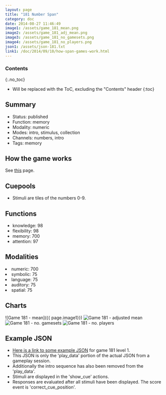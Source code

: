 ```yaml
---
layout: page
title: "181 Number Span"
category: doc
date: 2014-08-27 11:46:49
image1: /assets/game_181_mean.png
image2: /assets/game_181_adj_mean.png
image3: /assets/game_181_no_gamesets.png
image4: /assets/game_181_no_players.png
json1: /assets/json-181.txt
link1: /doc/2014/09/10/how-span-games-work.html
---
```


### Contents
{:.no_toc}

* Will be replaced with the ToC, excluding the "Contents" header
{:toc}

## Summary
<p>
<ul>
<li>Status: published</li>
<li>Function: memory</li>
<li>Modality: numeric</li>
<li>Modes: intro, stimulus, collection</li>
<li>Channels: numbers, intro</li>
<li>Tags: memory</li>
</ul>
</p>

## How the game works
<p>
See <a href="{{ page.link1 }}">this</a> page.
</p>

## Cuepools
<ul>
<li>Stimuli are tiles of the numbers 0-9.</li>
</ul>

## Functions
<p>
<ul>
<li>knowledge: 98</li>
<li>flexibility: 98</li>
<li>memory: 700</li>
<li>attention: 97</li>
</ul>
</p>

## Modalities
<p>
</ul>
<li>numeric: 700</li>
<li>symbolic: 75</li>
<li>language: 75</li>
<li>auditory: 75</li>
<li>spatial: 75</li>
</ul>
</p>

## Charts
![Game 181 - mean]({{ page.image1}})
![Game 181 - adjusted mean]({{page.image2}})
![Game 181 - no. gamesets]({{page.image3}})
![Game 181 - no. players]({{page.image4}})

## Example JSON
<p>
<ul>
<li><a href="{{ page.json1 }}">Here is a link to some example JSON</a> for game 181 level 1.</li>
<li>This JSON is only the 'play_data' portion of the actual JSON from a gameplay session.</li>
<li>Additionally the intro sequence has also been removed from the 'play_data'.</li>
<li>Stimuli are displayed in the 'show_cue' actions.</li>
<li>Responses are evaluated after all stimuli have been displayed. The score event is 'correct_cue_position'.</li>
</ul>
</p>



